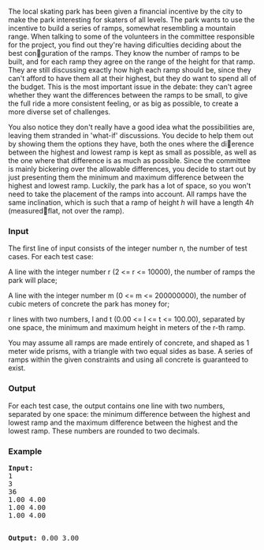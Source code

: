 <p>The local skating park has been given a financial incentive by the city to make the park interesting for skaters of all levels. The park wants to use the incentive to build a series of ramps, somewhat resembling a mountain range. When talking to some of the volunteers in the committee responsible for the project, you find out they're having dificulties deciding about the best conguration of the ramps. They know the number of ramps to be built, and for each ramp they agree on the range of the height for that ramp. They are still discussing exactly how high each ramp should be, since they can't afford to have them all at their highest, but they do want to spend all of the budget. This is the most important issue in the debate: they can't agree whether they want the differences between the ramps to be small, to give the full ride a more consistent feeling, or as big as possible, to create a more diverse set of challenges.</p>
<p>You also notice they don't really have a good idea what the possibilities are, leaving them stranded in 'what-if' discussions. You decide to help them out by showing them the options they have, both the ones where the dierence between the highest and lowest ramp is kept as small as
possible, as well as the one where that difference is as much as possible. Since the committee is mainly bickering over the allowable differences, you decide to start out by just presenting them the minimum and maximum difference between the highest and lowest ramp. Luckily, the park has a lot of space, so you won't need to take the placement of the ramps into account. All ramps have the same inclination, which is such that a ramp of height <i>h</i> will have a length 4<i>h</i> (measuredflat, not over the ramp).</p>
<h3>Input</h3>
<p>The first line of input consists of the integer number n, the number of test cases. For each test case:
</p><p>A line with the integer number r (2 &lt;= r &lt;= 10000), the number of ramps the park will place;
</p><p>A line with the integer number m (0 &lt;= m &lt;= 200000000), the number of cubic meters of concrete the park has money for;
</p><p>r lines with two numbers, l and t (0.00 &lt;= l &lt;= t &lt;= 100.00), separated by one space, the minimum and maximum height in meters of the r-th ramp.</p>
<p>You may assume all ramps are made entirely of concrete, and shaped as 1 meter wide prisms, with a triangle with two equal sides as base. A series of ramps within the given constraints and using all concrete is guaranteed to exist.</p>
<h3>Output</h3>
<p>For each test case, the output contains one line with two numbers, separated by one space: the minimum difference between the highest and lowest ramp and the maximum difference between the highest and the lowest ramp. These numbers are rounded to two decimals.</p>
<h3>Example</h3>
<pre><b>Input:</b>
1
3
36
1.00 4.00
1.00 4.00
1.00 4.00

<b>Output:</b>
0.00 3.00
</pre>